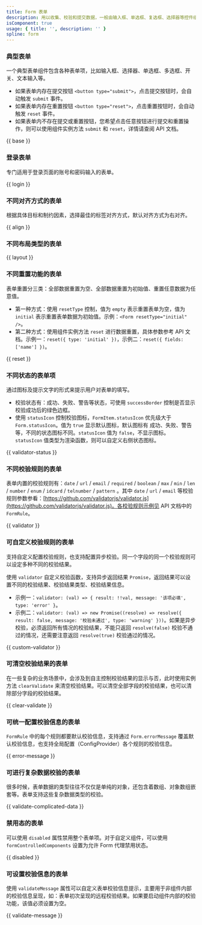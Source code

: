 ```yaml
---
title: Form 表单
description: 用以收集、校验和提交数据，一般由输入框、单选框、复选框、选择器等控件组成。
isComponent: true
usage: { title: '', description: '' }
spline: form
---
```


### 典型表单

一个典型表单组件包含各种表单项，比如输入框、选择器、单选框、多选框、开关、文本输入等。

- 如果表单内存在提交按钮 `<button type="submit">`，点击提交按钮时，会自动触发 `submit` 事件。
- 如果表单内存在重置按钮 `<button type="reset">`，点击重置按钮时，会自动触发 `reset` 事件。
- 如果表单内不存在提交或重置按钮，您希望点击任意按钮进行提交和重置操作，则可以使用组件实例方法 `submit` 和 `reset`，详情请查阅 API 文档。

{{ base }}

### 登录表单

专门适用于登录页面的账号和密码输入的表单。

{{ login }}


### 不同对齐方式的表单

根据具体目标和制约因素，选择最佳的标签对齐方式，默认对齐方式为右对齐。

{{ align }}

### 不同布局类型的表单

{{ layout }}

### 不同重置功能的表单

表单重置分三类：全部数据重置为空、全部数据重置为初始值、重置任意数据为任意值。

- 第一种方式：使用 `resetType` 控制，值为 `empty` 表示重置表单为空，值为 `initial` 表示重置表单数据为初始值。示例：`<Form resetType="initial" />`。
- 第二种方式：使用组件实例方法 `reset` 进行数据重置，具体参数参考 API 文档。示例一：`reset({ type: 'initial' })`，示例二：`reset({ fields: ['name'] })`。

{{ reset }}

### 不同状态的表单项

通过图标及提示文字的形式来提示用户对表单的填写。

- 校验状态有：成功、失败、警告等状态，可使用 `successBorder` 控制是否显示校验成功后的绿色边框。
- 使用 `statusIcon` 控制校验图标，`FormItem.statusIcon` 优先级大于 `Form.statusIcon`。值为 `true` 显示默认图标，默认图标有 成功、失败、警告 等，不同的状态图标不同。`statusIcon` 值为 `false`，不显示图标。`statusIcon` 值类型为渲染函数，则可以自定义右侧状态图标。

{{ validator-status }}

### 不同校验规则的表单

表单内置的校验规则有：`date` / `url` / `email` / `required` / `boolean` / `max` / `min` / `len` / `number` / `enum` / `idcard` / `telnumber` / `pattern` 。其中 `date` / `url` / `email` 等校验规则参数参看：[https://github.com/validatorjs/validator.js](https://github.com/validatorjs/validator.js)。各校验规则示例见 API 文档中的 `FormRule`。

{{ validator }}

### 可自定义校验规则的表单

支持自定义配置校验规则，也支持配置异步校验。同一个字段的同一个校验规则可以设定多种不同的校验结果。

使用 `validator` 自定义校验函数，支持异步返回结果 `Promise`，返回结果可以设置不同的校验结果、校验结果类型、校验结果信息。

- 示例一：`validator: (val) => { result: !!val, message: '该项必填', type: 'error' }`。
- 示例二：`validator: (val) => new Promise((resolve) => resolve({ result: false, message: '校验未通过', type: 'warning' }))`。如果是异步校验，必须返回所有情况的校验结果，不能只返回 `resolve(false)` 校验不通过的情况，还需要注意返回 `resolve(true)` 校验通过的情况。

{{ custom-validator }}

### 可清空校验结果的表单

在一些复杂的业务场景中，会涉及到自主控制校验结果的显示与否，此时使用实例方法 `clearValidate` 来清空校验结果。可以清空全部字段的校验结果，也可以清除部分字段的校验结果。

{{ clear-validate }}

### 可统一配置校验信息的表单

`FormRule` 中的每个规则都要默认校验信息，支持通过 `Form.errorMessage` 覆盖默认校验信息，也支持全局配置（ConfigProvider）各个规则的校验信息。

{{ error-message }}

### 可进行复杂数据校验的表单

很多时候，表单数据的类型往往不仅仅是单纯的对象，还包含着数组、对象数组嵌套等。表单支持这些复杂数据类型的校验。

{{ validate-complicated-data }}

### 禁用态的表单

可以使用 `disabled` 属性禁用整个表单项。对于自定义组件，可以使用 `formControlledComponents` 设置为允许 Form 代理禁用状态。

{{ disabled }}

### 可设置校验信息的表单

使用 `validateMessage` 属性可以自定义表单校验信息提示，主要用于非组件内部的校验信息呈现，如：表单初次呈现的远程校验结果。如果要启动组件内部的校验功能，该值必须设置为空。

{{ validate-message }}
